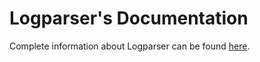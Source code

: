 Logparser's Documentation
=========================

Complete information about Logparser can be found [here](https://github.com/logpai/logparser).
